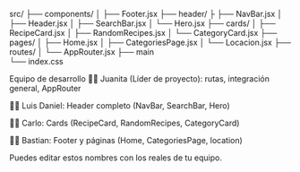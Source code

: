 src/
├── components/
│     ├── Footer.jsx
├── header/
├     ├── NavBar.jsx
│     ├── Header.jsx
│     ├── SearchBar.jsx
│     └── Hero.jsx
├── cards/
│     ├── RecipeCard.jsx
│     ├── RandomRecipes.jsx
│     └── CategoryCard.jsx
├── pages/
│     ├── Home.jsx
│     ├── CategoriesPage.jsx
│     └── Locacion.jsx
├── routes/
│     └── AppRouter.jsx
├── main  
└── index.css

Equipo de desarrollo
👩‍💼 Juanita (Líder de proyecto): rutas, integración general, AppRouter

👨‍💻 Luis Daniel: Header completo (NavBar, SearchBar, Hero)

👩‍💻 Carlo: Cards (RecipeCard, RandomRecipes, CategoryCard)

👨‍💻 Bastian: Footer y páginas (Home, CategoriesPage, location)

Puedes editar estos nombres con los reales de tu equipo.